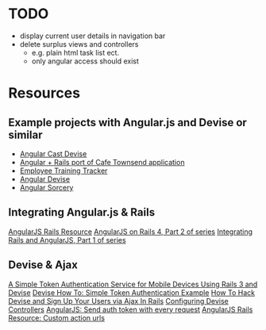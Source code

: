 # TODO

* display current user details in navigation bar
* delete surplus views and controllers
  * e.g. plain html task list ect.
  * only angular access should exist

# Resources

## Example projects with Angular.js and Devise or similar

* [Angular Cast Devise](https://github.com/weyewe/angular-cast-devise)
* [Angular + Rails port of Cafe Townsend application](https://github.com/sectore/CafeTownsend-Angular-Rails)
* [Employee Training Tracker](https://github.com/FineLinePrototyping/employee-training-tracker)
* [Angular Devise](https://github.com/karlfreeman/angular-devise)
* [Angular Sorcery](https://github.com/kirs/rails-4-angular-sorcery)

## Integrating Angular.js & Rails

[AngularJS Rails Resource](https://github.com/FineLinePrototyping/angularjs-rails-resource)
[AngularJS on Rails 4, Part 2 of series](http://coderberry.me/blog/2013/04/23/angularjs-on-rails-4-part-2/)
[Integrating Rails and AngularJS, Part 1 of series](http://mightygio.com/2013/03/integrating-rails-and-angularjs-part-1-structure/)

## Devise & Ajax

[A Simple Token Authentication Service for Mobile Devices Using Rails 3 and Devise](http://matteomelani.wordpress.com/2011/10/17/authentication-for-mobile-devices/)
[Devise How To: Simple Token Authentication Example](https://github.com/plataformatec/devise/wiki/How-To:-Simple-Token-Authentication-Example)
[How To Hack Devise and Sign Up Your Users via Ajax In Rails](http://natashatherobot.com/devise-sign-up-ajax-rails/)
[Configuring Devise Controllers](https://github.com/plataformatec/devise#configuring-controllers)
[AngularJS: Send auth token with every request](http://nils-blum-oeste.net/angularjs-send-auth-token-with-every--request/)
[AngularJS Rails Resource: Custom action urls](https://github.com/FineLinePrototyping/angularjs-rails-resource/issues/32)
